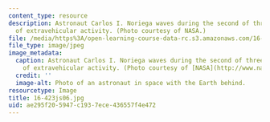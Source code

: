 ```yaml
---
content_type: resource
description: Astronaut Carlos I. Noriega waves during the second of three STS-97 sessions
  of extravehicular activity. (Photo courtesy of NASA.)
file: /media/https%3A/open-learning-course-data-rc.s3.amazonaws.com/16-423j-aerospace-biomedical-and-life-support-engineering-spring-2006/ae295f205947c1937ece436557f4e472_16-423js06.jpg
file_type: image/jpeg
image_metadata:
  caption: Astronaut Carlos I. Noriega waves during the second of three STS-97 sessions
    of extravehicular activity. (Photo courtesy of [NASA](http://www.nasa.gov/).)
  credit: ''
  image-alt: Photo of an astronaut in space with the Earth behind.
resourcetype: Image
title: 16-423js06.jpg
uid: ae295f20-5947-c193-7ece-436557f4e472
---
```

